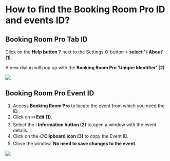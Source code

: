 # How to find the Booking Room Pro ID and events ID?

## Booking Room Pro Tab ID
<p class="no-margin">Click on the <b>Help button ❔</b> next to the Settings ⚙️ button &gt; <b>select ' ℹ️ About' (1)</b>.</p>
<p class="no-margin"></p>
<p class="no-margin">A new dialog will pop up with the <b>Booking Room Pro 'Unique Identifier' (2)</b></p>
<p class="no-margin"></p>
<div class="intercom-container"><img src="/assets/img/teams-pro/image_154.png"></div><p class="no-margin"></p>

## Booking Room Pro Event ID
<ol class="no-margin">
  <li>Access <b>Booking Room Pro</b> to locate the event from which you need the ID.</li>
  <li>Click on ✏️<b>Edit (1)</b>.</li>
  <li>Select the ℹ️ <b>Information button (2)</b> to open a window with the event details.</li>
  <li>Click on the 📋<b>Clipboard icon (3)</b> to copy the Event ID.</li>
  <li>Close the window. <b>No need to save changes to the event.</b></li>
</ol>

<div class="intercom-container"><img src="/assets/img/teams-pro/booking-event-id.png"></div><p class="no-margin"></p>

<Intercom />
<Hubspot />
<Clarity />
<GoogleAnalytics />

